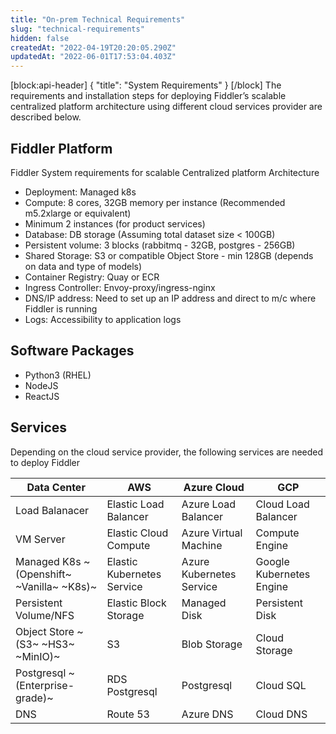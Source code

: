 ```yaml
---
title: "On-prem Technical Requirements"
slug: "technical-requirements"
hidden: false
createdAt: "2022-04-19T20:20:05.290Z"
updatedAt: "2022-06-01T17:53:04.403Z"
---
```

[block:api-header]
{
  "title": "System Requirements"
}
[/block]
The requirements and installation steps for deploying Fiddler’s scalable centralized platform architecture using different cloud services provider are described below.

## Fiddler Platform
Fiddler System requirements for scalable Centralized platform Architecture

- Deployment: Managed k8s 
- Compute: 8 cores, 32GB memory per instance (Recommended m5.2xlarge or equivalent)
- Minimum 2 instances (for product services)
- Database: DB storage (Assuming total dataset size < 100GB)
- Persistent volume: 3 blocks (rabbitmq - 32GB, postgres - 256GB) 
- Shared Storage: S3 or compatible Object Store - min 128GB (depends on data and type of models) 
- Container Registry: Quay or ECR
- Ingress Controller: Envoy-proxy/ingress-nginx
- DNS/IP address: Need to set up an IP address and direct to m/c where Fiddler is running
- Logs: Accessibility to application logs


## Software Packages

- Python3 (RHEL) 
- NodeJS
- ReactJS


## Services
Depending on the cloud service provider, the following services are needed to deploy Fiddler

| **Data Center**                      | **AWS**                      | **Azure Cloud**            | **GCP**                  |
|--------------------------------------|------------------------------|----------------------------|--------------------------|
| Load Balanacer                       | Elastic Load Balancer        | Azure Load Balancer        | Cloud Load Balancer      |
| VM Server                            | Elastic Cloud Compute        | Azure Virtual Machine      | Compute Engine           |
| Managed K8s ~(Openshift~ ~Vanilla~ ~K8s)~| Elastic Kubernetes Service  | Azure Kubernetes Service   | Google Kubernetes Engine |
| Persistent Volume/NFS                | Elastic Block Storage        | Managed Disk               | Persistent Disk          |
| Object Store ~(S3~ ~HS3~ ~MinIO)~    | S3                           | Blob Storage               | Cloud Storage            |
| Postgresql ~(Enterprise-grade)~      | RDS Postgresql               | Postgresql                 | Cloud SQL                |
| DNS                                  | Route 53                     | Azure DNS                  | Cloud DNS                |